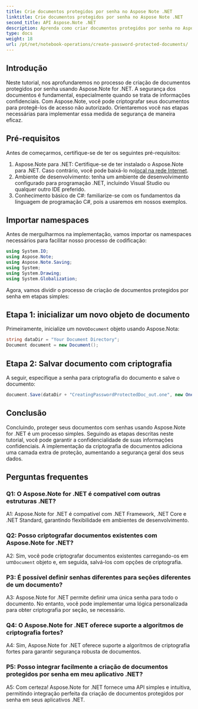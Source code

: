 ```yaml
---
title: Crie documentos protegidos por senha no Aspose Note .NET
linktitle: Crie documentos protegidos por senha no Aspose Note .NET
second_title: API Aspose.Note .NET
description: Aprenda como criar documentos protegidos por senha no Aspose Note for .NET para aumentar a segurança dos documentos. Siga nosso tutorial passo a passo para fácil implementação.
type: docs
weight: 18
url: /pt/net/notebook-operations/create-password-protected-documents/
---
```

## Introdução

Neste tutorial, nos aprofundaremos no processo de criação de documentos protegidos por senha usando Aspose.Note for .NET. A segurança dos documentos é fundamental, especialmente quando se trata de informações confidenciais. Com Aspose.Note, você pode criptografar seus documentos para protegê-los de acesso não autorizado. Orientaremos você nas etapas necessárias para implementar essa medida de segurança de maneira eficaz.

## Pré-requisitos

Antes de começarmos, certifique-se de ter os seguintes pré-requisitos:

1.  Aspose.Note para .NET: Certifique-se de ter instalado o Aspose.Note para .NET. Caso contrário, você pode baixá-lo no[local na rede Internet](https://releases.aspose.com/note/net/).
2. Ambiente de desenvolvimento: tenha um ambiente de desenvolvimento configurado para programação .NET, incluindo Visual Studio ou qualquer outro IDE preferido.
3. Conhecimento básico de C#: familiarize-se com os fundamentos da linguagem de programação C#, pois a usaremos em nossos exemplos.

## Importar namespaces

Antes de mergulharmos na implementação, vamos importar os namespaces necessários para facilitar nosso processo de codificação:

```csharp
using System.IO;
using Aspose.Note;
using Aspose.Note.Saving;
using System;
using System.Drawing;
using System.Globalization;
```

Agora, vamos dividir o processo de criação de documentos protegidos por senha em etapas simples:

## Etapa 1: inicializar um novo objeto de documento

 Primeiramente, inicialize um novo`Document` objeto usando Aspose.Nota:

```csharp
string dataDir = "Your Document Directory";
Document document = new Document();
```

## Etapa 2: Salvar documento com criptografia

A seguir, especifique a senha para criptografia do documento e salve o documento:

```csharp
document.Save(dataDir + "CreatingPasswordProtectedDoc_out.one", new OneSaveOptions() { DocumentPassword = "pass" });
```

## Conclusão

Concluindo, proteger seus documentos com senhas usando Aspose.Note for .NET é um processo simples. Seguindo as etapas descritas neste tutorial, você pode garantir a confidencialidade de suas informações confidenciais. A implementação da criptografia de documentos adiciona uma camada extra de proteção, aumentando a segurança geral dos seus dados.

## Perguntas frequentes

### Q1: O Aspose.Note for .NET é compatível com outras estruturas .NET?

A1: Aspose.Note for .NET é compatível com .NET Framework, .NET Core e .NET Standard, garantindo flexibilidade em ambientes de desenvolvimento.

### Q2: Posso criptografar documentos existentes com Aspose.Note for .NET?

 A2: Sim, você pode criptografar documentos existentes carregando-os em um`Document` objeto e, em seguida, salvá-los com opções de criptografia.

### P3: É possível definir senhas diferentes para seções diferentes de um documento?

A3: Aspose.Note for .NET permite definir uma única senha para todo o documento. No entanto, você pode implementar uma lógica personalizada para obter criptografia por seção, se necessário.

### Q4: O Aspose.Note for .NET oferece suporte a algoritmos de criptografia fortes?

A4: Sim, Aspose.Note for .NET oferece suporte a algoritmos de criptografia fortes para garantir segurança robusta de documentos.

### P5: Posso integrar facilmente a criação de documentos protegidos por senha em meu aplicativo .NET?

A5: Com certeza! Aspose.Note for .NET fornece uma API simples e intuitiva, permitindo integração perfeita da criação de documentos protegidos por senha em seus aplicativos .NET.